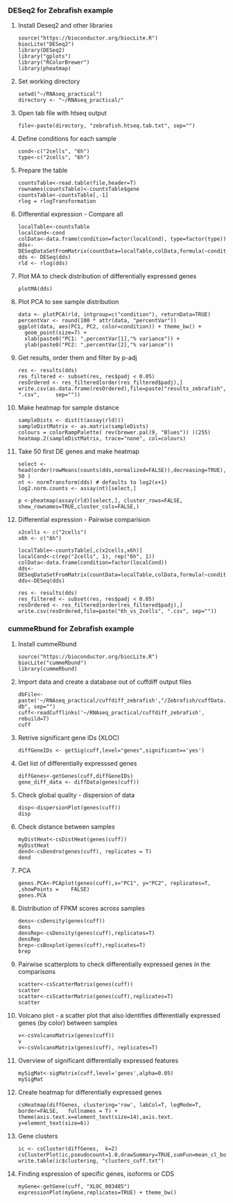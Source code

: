 ### DESeq2 for Zebrafish example 

1. Install Deseq2 and other libraries 

	```
	source("https://bioconductor.org/biocLite.R")
	biocLite("DESeq2")
	library(DESeq2)
	library("gplots")
	library("RColorBrewer")
	library(pheatmap)
	```

1. Set working directory 
 
	```
	setwd("~/RNAseq_practical")
	directory <- "~/RNAseq_practical/"
	```
2. Open tab file with htseq output

	```
	file<-paste(directory, "zebrafish.htseq.tab.txt", sep="") 
	```
3. Define conditions for each sample

	```
	cond<-c("2cells", "6h")
	type<-c("2cells", "6h")
	```

4. Prepare the table

	```
	countsTable<-read.table(file,header=T)
	rownames(countsTable)<-countsTable$gene
	countsTable<-countsTable[,-1] 
	rlog = rlogTransformation
	```

5. Differential expression - Compare all 

	```
	localTable<-countsTable
	localCond<-cond
	colData<-data.frame(condition=factor(localCond), type=factor(type))
	dds<-DESeqDataSetFromMatrix(countData=localTable,colData,formula(~condition))
	dds <- DESeq(dds)
	rld <- rlog(dds)
	
	```
6. Plot MA to check distribution of differentially expressed genes 
	
	```
	plotMA(dds)
	```
	
7. Plot PCA to see sample distribution 
	
	```
	data <- plotPCA(rld, intgroup=c("condition"), returnData=TRUE)
	percentVar <- round(100 * attr(data, "percentVar"))
	ggplot(data, aes(PC1, PC2, color=condition)) + theme_bw() +
	  geom_point(size=7) +
	  xlab(paste0("PC1: ",percentVar[1],"% variance")) +
	  ylab(paste0("PC2: ",percentVar[2],"% variance"))
	```
	
8. Get results, order them and filter by p-adj 
	
	```
	res <- results(dds)
	res_filtered <- subset(res, res$padj < 0.05)
	resOrdered <- res_filtered[order(res_filtered$padj),]
	write.csv(as.data.frame(resOrdered),file=paste("results_zebrafish", ".csv", 	sep=""))
	```
	
9. Make heatmap for sample distance
	
	```
	sampleDists <- dist(t(assay(rld)))  
	sampleDistMatrix <- as.matrix(sampleDists)
	colours = colorRampPalette( rev(brewer.pal(9, "Blues")) )(255)
	heatmap.2(sampleDistMatrix, trace="none", col=colours)
	```
	
10. Take 50 first DE genes and make heatmap 
	
	```
	select <-head(order(rowMeans(counts(dds,normalized=FALSE)),decreasing=TRUE), 50	)
	nt <- normTransform(dds) # defaults to log2(x+1)
	log2.norm.counts <- assay(nt)[select,]
	```
		
	```
	p <-pheatmap(assay(rld)[select,], cluster_rows=FALSE, 	show_rownames=TRUE,cluster_cols=FALSE,)
	```
	
11. Differential expression - Pairwise comparision 
	
	```
	x2cells <- c("2cells")
	x6h <- c("6h")
	```
	
	```
	localTable<-countsTable[,c(x2cells,x6h)]
	localCond<-c(rep("2cells", 1), rep("6h", 1))
	colData<-data.frame(condition=factor(localCond))
	dds<-DESeqDataSetFromMatrix(countData=localTable,colData,formula(~condition))
	dds<-DESeq(dds)
	```
	```
	res <- results(dds)
	res_filtered <- subset(res, res$padj < 0.05)
	resOrdered <- res_filtered[order(res_filtered$padj),]
	write.csv(resOrdered,file=paste("6h_vs_2cells", ".csv", sep=""))
	```


### cummeRbund for Zebrafish example
1. Install cummeRbund

	```
	source("https://bioconductor.org/biocLite.R")
	biocLite("cummeRbund")
	library(cummeRbund)
	```
2. Import data and create a database out of cuffdiff output files

	```
	dbFile<-paste('~/RNAseq_practical/cuffdiff_zebrafish',"/Zebrafish/cuffData.	db", sep="")
	cuff<-readCufflinks('~/RNAseq_practical/cuffdiff_zebrafish', rebuild=T) 
	cuff
	```
3. Retrive significant gene IDs (XLOC)

	```
	diffGeneIDs <- getSig(cuff,level="genes",significant=='yes')
	```
	
4. Get list of differentially expresssed genes 

	```
	diffGenes<-getGenes(cuff,diffGeneIDs)
	gene_diff_data <- diffData(genes(cuff))
	```

5. Check global quality - dispersion of data

	```
	disp<-dispersionPlot(genes(cuff))
	disp
	```
6. Check distance between samples 

	```
	myDistHeat<-csDistHeat(genes(cuff))
	myDistHeat
	dend<-csDendro(genes(cuff), replicates = T) 
	dend
	```

7. PCA

	```
	genes.PCA<-PCAplot(genes(cuff),x="PC1", y="PC2", replicates=T, ,showPoints = 	FALSE)
	genes.PCA 
	```
6. Distribution of FPKM scores across samples

	```
	dens<-csDensity(genes(cuff))
	dens
	densRep<-csDensity(genes(cuff),replicates=T)
	densRep
	brep<-csBoxplot(genes(cuff),replicates=T)
	brep
	```

7.  Pairwise scatterplots to check differentially expressed genes in the comparisons

	```
	scatter<-csScatterMatrix(genes(cuff))
	scatter
	scatter<-csScatterMatrix(genes(cuff),replicates=T)
	scatter
	```

8. Volcano plot - a scatter plot that also identifies differentially expressed genes (by color) between samples

	```
	v<-csVolcanoMatrix(genes(cuff))
	v
	v<-csVolcanoMatrix(genes(cuff), replicates=T)
	```

9. Overview of significant differentially expressed features 

	```
	mySigMat<-sigMatrix(cuff,level='genes',alpha=0.05) 
	mySigMat
	```


10. Create heatmap for differentially expressed genes 

	```
	csHeatmap(diffGenes, clustering='row', labCol=T, logMode=T, border=FALSE, 	fullnames = T) + theme(axis.text.x=element_text(size=14),axis.text.	y=element_text(size=6))
	```

11. Gene clusters 

	```
	ic <- csCluster(diffGenes,  k=2) 
	csClusterPlot(ic,pseudocount=1.0,drawSummary=TRUE,sumFun=mean_cl_boot)
	write.table(ic$clustering, "clusters_cuff.txt")
	```
	
12. Finding espression of specific genes, isoforms or CDS 


	```
	myGene<-getGene(cuff, "XLOC_003485")
	expressionPlot(myGene,replicates=TRUE) + theme_bw()
	```


